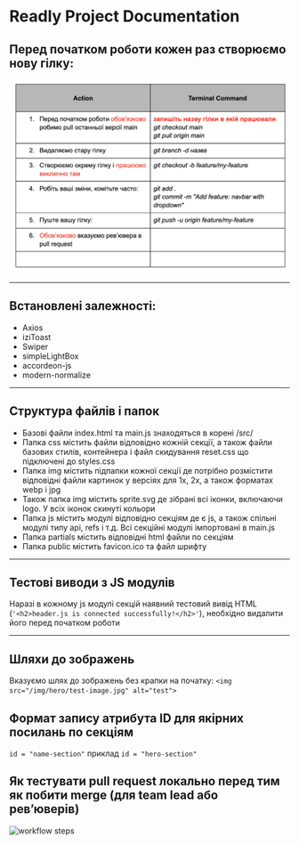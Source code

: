 # Readly Project Documentation

## Перед початком роботи кожен раз створюємо нову гілку:
![workflow steps](./assets/before-coding.png)

---
## Встановлені залежності:
- Axios
- iziToast
- Swiper
- simpleLightBox
- accordeon-js
- modern-normalize

---
## Структура файлів і папок
- Базові файли index.html та main.js знаходяться в корені /src/
- Папка css містить файли відповідно кожній секції, а також файли базових стилів, контейнера і файл скидування reset.css що підключені до styles.css
- Папка img містить підпапки кожної секції де потрібно розмістити відповідні файли картинок у версіях для 1x, 2x, а також форматах webp і jpg
- Також папка img містить sprite.svg де зібрані всі іконки, включаючи logo. У всіх іконок скинуті кольори
- Папка js містить модулі відповідно секціям де є js, а також спільні модулі типу api, refs і т.д. Всі секційні модулі імпортовані в main.js
- Папка partials містить відповідні html файли по секціям
- Папка public містить favicon.ico та файл шрифту

---

## Тестові виводи з JS модулів
Наразі в кожному js модулі секцій наявний тестовий вивід HTML (```'<h2>header.js is connected successfully!</h2>'```), необхідно видалити його перед початком роботи

---
## Шляхи до зображень
Вказуємо шлях до зображень без крапки на початку: ```<img src="/img/hero/test-image.jpg" alt="test">```

## Формат запису атрибута ID для якірних посилань по секціям
```id = "name-section"``` приклад ```id = "hero-section"```

## Як тестувати pull request локально перед тим як побити merge (для team lead або ревʼюверів)
![workflow steps](./assets/test-pr.png)
